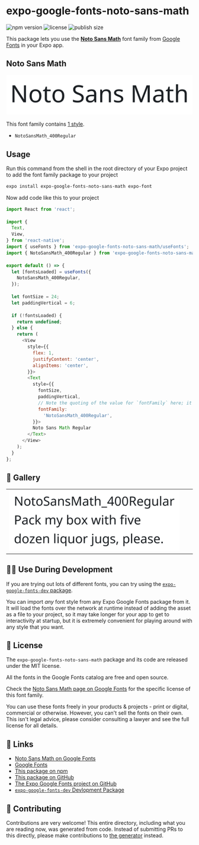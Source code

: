 # expo-google-fonts-noto-sans-math

![npm version](https://flat.badgen.net/npm/v/expo-google-fonts-noto-sans-math)
![license](https://flat.badgen.net/github/license/expo/google-fonts)
![publish size](https://flat.badgen.net/packagephobia/install/expo-google-fonts-noto-sans-math)

This package lets you use the [**Noto Sans Math**](https://fonts.google.com/specimen/Noto+Sans+Math) font family from [Google Fonts](https://fonts.google.com/) in your Expo app.

## Noto Sans Math

![Noto Sans Math](./font-family.png)

This font family contains [1 style](#-gallery).

- `NotoSansMath_400Regular`

## Usage

Run this command from the shell in the root directory of your Expo project to add the font family package to your project
```sh
expo install expo-google-fonts-noto-sans-math expo-font
```

Now add code like this to your project
```js
import React from 'react';

import {
  Text,
  View,
} from 'react-native';
import { useFonts } from 'expo-google-fonts-noto-sans-math/useFonts';
import { NotoSansMath_400Regular } from 'expo-google-fonts-noto-sans-math/400Regular';

export default () => {
  let [fontsLoaded] = useFonts({
    NotoSansMath_400Regular,
  });

  let fontSize = 24;
  let paddingVertical = 6;

  if (!fontsLoaded) {
    return undefined;
  } else {
    return (
      <View
        style={{
          flex: 1,
          justifyContent: 'center',
          alignItems: 'center',
        }}>
        <Text
          style={{
            fontSize,
            paddingVertical,
            // Note the quoting of the value for `fontFamily` here; it expects a string!
            fontFamily:
              'NotoSansMath_400Regular',
          }}>
          Noto Sans Math Regular
        </Text>
      </View>
    );
  }
};

```

## 🔡 Gallery


||||
|-|-|-|
|![NotoSansMath_400Regular](.//400Regular/NotoSansMath_400Regular.ttf.png)||||


## 👩‍💻 Use During Development

If you are trying out lots of different fonts, you can try using the [`expo-google-fonts-dev` package](https://github.com/freeboub/google-fonts/tree/master/font-packages/dev#readme).

You can import *any* font style from any Expo Google Fonts package from it. It will load the fonts
over the network at runtime instead of adding the asset as a file to your project, so it may take longer
for your app to get to interactivity at startup, but it is extremely convenient
for playing around with any style that you want.

## 📖 License

The `expo-google-fonts-noto-sans-math` package and its code are released under the MIT license.

All the fonts in the Google Fonts catalog are free and open source.

Check the [Noto Sans Math page on Google Fonts](https://fonts.google.com/specimen/Noto+Sans+Math) for the specific license of this font family.

You can use these fonts freely in your products & projects - print or digital, commercial or otherwise. However, you can't sell the fonts on their own. This isn't legal advice, please consider consulting a lawyer and see the full license for all details.

## 🔗 Links

- [Noto Sans Math on Google Fonts](https://fonts.google.com/specimen/Noto+Sans+Math)
- [Google Fonts](https://fonts.google.com/)
- [This package on npm](https://www.npmjs.com/package/expo-google-fonts-noto-sans-math)
- [This package on GitHub](https://github.com/freeboub/google-fonts/tree/master/font-packages/noto-sans-math)
- [The Expo Google Fonts project on GitHub](https://github.com/freeboub/google-fonts)
- [`expo-google-fonts-dev` Devlopment Package](https://github.com/freeboub/google-fonts/tree/master/font-packages/dev)

## 🤝 Contributing

Contributions are very welcome! This entire directory, including what you are reading now, was generated from code. Instead of submitting PRs to this directly, please make contributions to [the generator](https://github.com/freeboub/google-fonts/tree/master/packages/generator) instead.
